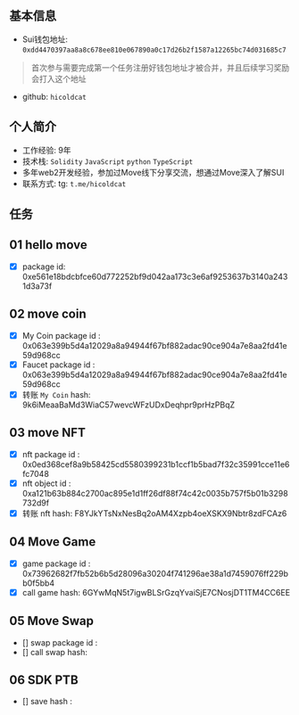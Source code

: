 ## 基本信息
- Sui钱包地址: `0xdd4470397aa8a8c678ee810e067890a0c17d26b2f1587a12265bc74d031685c7`
> 首次参与需要完成第一个任务注册好钱包地址才被合并，并且后续学习奖励会打入这个地址
- github: `hicoldcat`

## 个人简介
- 工作经验: 9年
- 技术栈: `Solidity` `JavaScript` `python` `TypeScript`
- 多年web2开发经验，参加过Move线下分享交流，想通过Move深入了解SUI
- 联系方式: tg: `t.me/hicoldcat` 

## 任务

##   01 hello move  
- [x] package id: 0xe561e18bdcbfce60d772252bf9d042aa173c3e6af9253637b3140a2431d3a73f

##   02 move coin
- [x] My Coin package id : 0x063e399b5d4a12029a8a94944f67bf882adac90ce904a7e8aa2fd41e59d968cc
- [x] Faucet package id : 0x063e399b5d4a12029a8a94944f67bf882adac90ce904a7e8aa2fd41e59d968cc
- [x] 转账 `My Coin` hash: 9k6iMeaaBaMd3WiaC57wevcWFzUDxDeqhpr9prHzPBqZ

##   03 move NFT
- [x] nft package id : 0x0ed368cef8a9b58425cd5580399231b1ccf1b5bad7f32c35991cce11e6fc7048
- [x] nft object id : 0xa121b63b884c2700ac895e1d1ff26df88f74c42c0035b757f5b01b3298732d9f
- [x] 转账 nft  hash: F8YJkYTsNxNesBq2oAM4Xzpb4oeXSKX9Nbtr8zdFCAz6

##   04 Move Game
- [x] game package id : 0x73962682f7fb52b6b5d28096a30204f741296ae38a1d7459076ff229bb0f5bb4
- [x] call game hash: 6GYwMqN5t7igwBLSrGzqYvaiSjE7CNosjDT1TM4CC6EE

##   05 Move Swap
- [] swap package id :
- [] call swap hash:

##   06 SDK PTB
- [] save hash :
